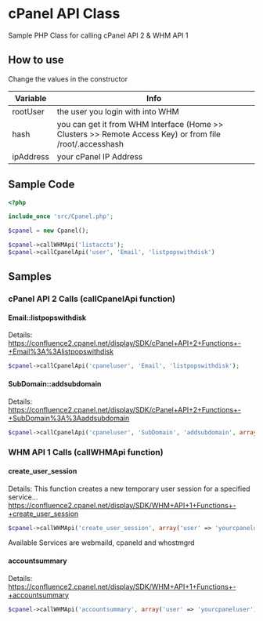 # cPanel API Class
Sample PHP Class for calling cPanel API 2 &amp; WHM API 1

## How to use
Change the values in the constructor

| Variable  | Info |
| ------------- | ------------- |
| rootUser  | the user you login with into WHM  |
| hash  | you can get it from WHM Interface (Home >> Clusters >> Remote Access Key) or from file /root/.accesshash  |
| ipAddress | your cPanel IP Address |

## Sample Code

```php
<?php

include_once 'src/Cpanel.php';

$cpanel = new Cpanel();

$cpanel->callWHMApi('listaccts');
$cpanel->callCpanelApi('user', 'Email', 'listpopswithdisk')
```

## Samples

### cPanel API 2 Calls (callCpanelApi function) 

#### Email::listpopswithdisk
Details: https://confluence2.cpanel.net/display/SDK/cPanel+API+2+Functions+-+Email%3A%3Alistpopswithdisk
```php
$cpanel->callCpanelApi('cpaneluser', 'Email', 'listpopswithdisk');
```

#### SubDomain::addsubdomain
Details: https://confluence2.cpanel.net/display/SDK/cPanel+API+2+Functions+-+SubDomain%3A%3Aaddsubdomain
```php
$cpanel->callCpanelApi('cpaneluser', 'SubDomain', 'addsubdomain', array('domain' => 'subdomain.yourdomain.com', 'rootdomain' => 'yourdomain.com'));
```

### WHM API 1 Calls (callWHMApi function)

#### create_user_session
Details: This function creates a new temporary user session for a specified service... https://confluence2.cpanel.net/display/SDK/WHM+API+1+Functions+-+create_user_session
```php
$cpanel->callWHMApi('create_user_session', array('user' => 'yourcpaneluser', 'service' => 'webmaild', 'locale' => 'de', 'app' => 'roundcube'));
```
Available Services are webmaild, cpaneld and whostmgrd

#### accountsummary
Details: https://confluence2.cpanel.net/display/SDK/WHM+API+1+Functions+-+accountsummary
```php
$cpanel->callWHMApi('accountsummary', array('user' => 'yourcpaneluser'));
```

